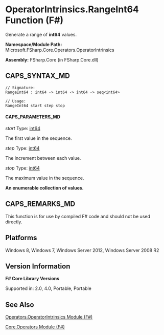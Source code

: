 # OperatorIntrinsics.RangeInt64 Function (F#)

Generate a range of **int64** values.

**Namespace/Module Path:** Microsoft.FSharp.Core.Operators.OperatorIntrinsics

**Assembly:** FSharp.Core (in FSharp.Core.dll)


## CAPS_SYNTAX_MD

```
// Signature:
RangeInt64 : int64 -> int64 -> int64 -> seq<int64>

// Usage:
RangeInt64 start step stop
```

#### CAPS_PARAMETERS_MD
*start*
Type: [int64](http://msdn.microsoft.com/en-us/library/1bec11c0-45ac-469e-923b-22a1708c0701)


The first value in the sequence.


*step*
Type: [int64](http://msdn.microsoft.com/en-us/library/1bec11c0-45ac-469e-923b-22a1708c0701)


The increment between each value.


*stop*
Type: [int64](http://msdn.microsoft.com/en-us/library/1bec11c0-45ac-469e-923b-22a1708c0701)


The maximum value in the sequence.



**An enumerable collection of values.**
## CAPS_REMARKS_MD
This function is for use by compiled F# code and should not be used directly.


## Platforms
Windows 8, Windows 7, Windows Server 2012, Windows Server 2008 R2


## Version Information
**F# Core Library Versions**

Supported in: 2.0, 4.0, Portable, Portable




## See Also
[Operators.OperatorIntrinsics Module &#40;F&#35;&#41;](Operators.OperatorIntrinsics+Module+%28F%23%29.md)

[Core.Operators Module &#40;F&#35;&#41;](Core.Operators+Module+%28F%23%29.md)

